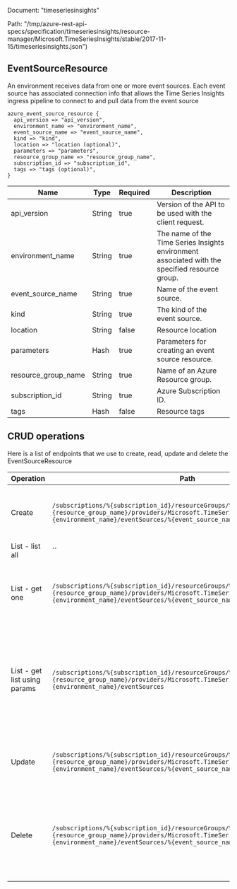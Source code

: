 Document: "timeseriesinsights"


Path: "/tmp/azure-rest-api-specs/specification/timeseriesinsights/resource-manager/Microsoft.TimeSeriesInsights/stable/2017-11-15/timeseriesinsights.json")

## EventSourceResource

An environment receives data from one or more event sources. Each event source has associated connection info that allows the Time Series Insights ingress pipeline to connect to and pull data from the event source

```puppet
azure_event_source_resource {
  api_version => "api_version",
  environment_name => "environment_name",
  event_source_name => "event_source_name",
  kind => "kind",
  location => "location (optional)",
  parameters => "parameters",
  resource_group_name => "resource_group_name",
  subscription_id => "subscription_id",
  tags => "tags (optional)",
}
```

| Name        | Type           | Required       | Description       |
| ------------- | ------------- | ------------- | ------------- |
|api_version | String | true | Version of the API to be used with the client request. |
|environment_name | String | true | The name of the Time Series Insights environment associated with the specified resource group. |
|event_source_name | String | true | Name of the event source. |
|kind | String | true | The kind of the event source. |
|location | String | false | Resource location |
|parameters | Hash | true | Parameters for creating an event source resource. |
|resource_group_name | String | true | Name of an Azure Resource group. |
|subscription_id | String | true | Azure Subscription ID. |
|tags | Hash | false | Resource tags |



## CRUD operations

Here is a list of endpoints that we use to create, read, update and delete the EventSourceResource

| Operation | Path | Verb | Description | OperationID |
| ------------- | ------------- | ------------- | ------------- | ------------- |
|Create|`/subscriptions/%{subscription_id}/resourceGroups/%{resource_group_name}/providers/Microsoft.TimeSeriesInsights/environments/%{environment_name}/eventSources/%{event_source_name}`|Put|Create or update an event source under the specified environment.|EventSources_CreateOrUpdate|
|List - list all|``||||
|List - get one|`/subscriptions/%{subscription_id}/resourceGroups/%{resource_group_name}/providers/Microsoft.TimeSeriesInsights/environments/%{environment_name}/eventSources/%{event_source_name}`|Get|Gets the event source with the specified name in the specified environment.|EventSources_Get|
|List - get list using params|`/subscriptions/%{subscription_id}/resourceGroups/%{resource_group_name}/providers/Microsoft.TimeSeriesInsights/environments/%{environment_name}/eventSources`|Get|Lists all the available event sources associated with the subscription and within the specified resource group and environment.|EventSources_ListByEnvironment|
|Update|`/subscriptions/%{subscription_id}/resourceGroups/%{resource_group_name}/providers/Microsoft.TimeSeriesInsights/environments/%{environment_name}/eventSources/%{event_source_name}`|Put|Create or update an event source under the specified environment.|EventSources_CreateOrUpdate|
|Delete|`/subscriptions/%{subscription_id}/resourceGroups/%{resource_group_name}/providers/Microsoft.TimeSeriesInsights/environments/%{environment_name}/eventSources/%{event_source_name}`|Delete|Deletes the event source with the specified name in the specified subscription, resource group, and environment|EventSources_Delete|

